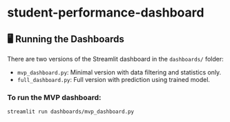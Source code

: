 # student-performance-dashboard
## 🖥️ Running the Dashboards

There are two versions of the Streamlit dashboard in the `dashboards/` folder:

- `mvp_dashboard.py`: Minimal version with data filtering and statistics only.
- `full_dashboard.py`: Full version with prediction using trained model.

### To run the MVP dashboard:
```bash
streamlit run dashboards/mvp_dashboard.py
